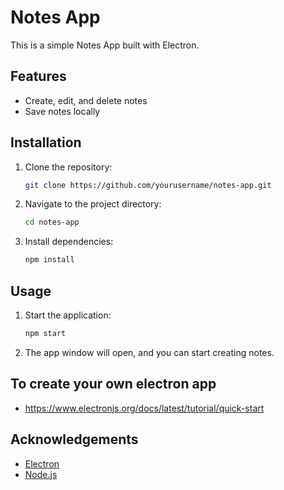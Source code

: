 # Notes App

This is a simple Notes App built with Electron.

## Features

- Create, edit, and delete notes
- Save notes locally

## Installation

1. Clone the repository:
    ```sh
    git clone https://github.com/yourusername/notes-app.git
    ```
2. Navigate to the project directory:
    ```sh
    cd notes-app
    ```
3. Install dependencies:
    ```sh
    npm install
    ```

## Usage

1. Start the application:
    ```sh
    npm start
    ```
2. The app window will open, and you can start creating notes.

## To create your own electron app

- https://www.electronjs.org/docs/latest/tutorial/quick-start

## Acknowledgements

- [Electron](https://www.electronjs.org/)
- [Node.js](https://nodejs.org/)
